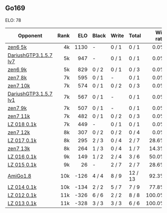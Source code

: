 ## Go169 ##

ELO: 78

Opponent | Rank | ELO | Black | Write | Total | Win rate
---------|-----:|----:|-------|-------|-------|-------:
[zen6 5k](zen6%205k.md) | 4k | 1130 | - | 0 / 1 | 0 / 1 | 0.0%
[DariushGTP3.1.5.7 lv7](DariushGTP3.1.5.7%20lv7.md) | 5k | 947 | - | 0 / 1 | 0 / 1 | 0.0%
[zen6 9k](zen6%209k.md) | 5k | 829 | 0 / 2 | 0 / 1 | 0 / 3 | 0.0%
[zen7 8k](zen7%208k.md) | 7k | 595 | 0 / 1 | - | 0 / 1 | 0.0%
[zen7 10k](zen7%2010k.md) | 7k | 574 | 0 / 1 | 0 / 2 | 0 / 3 | 0.0%
[DariushGTP3.1.5.7 lv1](DariushGTP3.1.5.7%20lv1.md) | 7k | 567 | 0 / 1 | - | 0 / 1 | 0.0%
[zen7 9k](zen7%209k.md) | 7k | 507 | 0 / 1 | - | 0 / 1 | 0.0%
[zen7 11k](zen7%2011k.md) | 7k | 482 | 0 / 1 | 0 / 2 | 0 / 3 | 0.0%
[LZ 018 0.1k](LZ%20018%200.1k.md) | 7k | 449 | - | 0 / 1 | 0 / 1 | 0.0%
[zen7 12k](zen7%2012k.md) | 8k | 307 | 0 / 2 | 0 / 2 | 0 / 4 | 0.0%
[LZ 017 0.1k](LZ%20017%200.1k.md) | 8k | 295 | 2 / 3 | 0 / 4 | 2 / 7 | 28.6%
[zen7 13k](zen7%2013k.md) | 8k | 264 | 1 / 3 | 0 / 4 | 1 / 7 | 14.3%
[LZ 016 0.1k](LZ%20016%200.1k.md) | 9k | 149 | 1 / 2 | 2 / 4 | 3 / 6 | 50.0%
[LZ 015 0.1k](LZ%20015%200.1k.md) | 9k | 26 | - | 2 / 7 | 2 / 7 | 28.6%
[AmiGo1.8](AmiGo1.8.md) | 10k | -126 | 4 / 4 | 8 / 9 | 12 / 13 | 92.3%
[LZ 014 0.1k](LZ%20014%200.1k.md) | 10k | -134 | 2 / 2 | 5 / 7 | 7 / 9 | 77.8%
[LZ 012 0.1k](LZ%20012%200.1k.md) | 11k | -326 | 6 / 6 | 2 / 2 | 8 / 8 | 100.0%
[LZ 013 0.1k](LZ%20013%200.1k.md) | 11k | -328 | 3 / 3 | 3 / 3 | 6 / 6 | 100.0%
